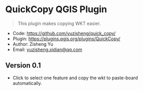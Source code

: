 # QuickCopy QGIS Plugin

> This plugin makes copying WKT easier.

+ Code: https://github.com/yuzisheng/quick_copy/
+ Plugin: https://plugins.qgis.org/plugins/QuickCopy/
+ Author: Zisheng Yu
+ Email: yuzisheng.xidian@qq.com

## Version 0.1
+ Click to select one feature and copy the wkt to paste-board automatically.
